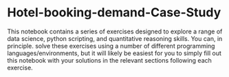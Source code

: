 # Hotel-booking-demand-Case-Study
This notebook contains a series of exercises designed to explore a range of data science, python scripting, and quantitative reasoning skills. You can, in principle. solve these exercises using a number of different programming languages/environments, but it will likely be easiest for you to simply fill out this notebook with your solutions in the relevant sections following each exercise.
